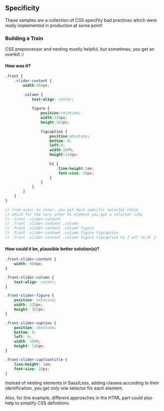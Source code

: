 ## Specificity
These samples are a collection of CSS specifity bad practices which were really implemented in production at some point!

### Building a Train
CSS preprocessor and nesting mostly helpful, but sometimes, you get an overkill :/

#### How was it?
```SCSS
.front {    
	.slider-content {
    	width:960px;
        
    	.column {
        	text-align: center;
            
          	figure {
            	position:relative;
          		width:228px;
          		height:362px;
            
            	figcaption {
                	position:absolute;
              		bottom: 0;
            		left:0;
            		width:100%;
            		height:140px;
                
                	h1 {
                    	line-height:1em;
              			font-size: 20px;
                  	}
              	}
          	}
        }
    }
}

// from outer to inner, you get more specific selector chain
// which for the very inner h1 element you get a selector like
// .front .slider-content
// .front .slider-content .column
// .front .slider-content .column figure
// .front .slider-content .column figure figcaption
// .front .slider-content .column figure figcaption h1 { wtf (X.X) }
```

#### How could it be, plausible better solution(s)? 
```CSS
.front-slider-content {
	width: 960px;
}

.front-slider-column {
	text-align: center;
}

.front-slider-figure {
	position: relative;
    width: 228px;
    height: 362px;
}

.front-slider-caption {
	position: absolute;
    bottom: 0;
    left: 0;
    width: 100%;
    height: 140px;
}

.front-slider-captiontitle {
	line-height: 1em;
    font-size: 20px;
}
```
Instead of nesting elements in Sass/Less, adding classes according to their identification, you get only one selector for each element. 

Also, for this example, different approaches in the HTML part could also help to simplify CSS definitions